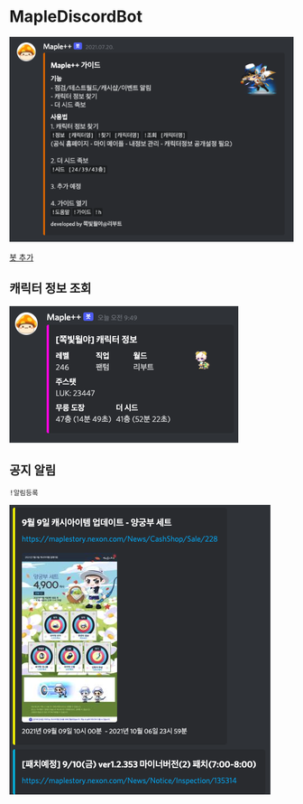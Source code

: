 # MapleDiscordBot
<img src="/images/guide.png">

<a href="https://discord.com/api/oauth2/authorize?client_id=866773667093676082&permissions=8&scope=bot">봇 추가<a>

## 캐릭터 정보 조회
<img src="/images/character_info.png">

## 공지 알림
```
!알림등록
```
<img src="/images/maple_info.png">
